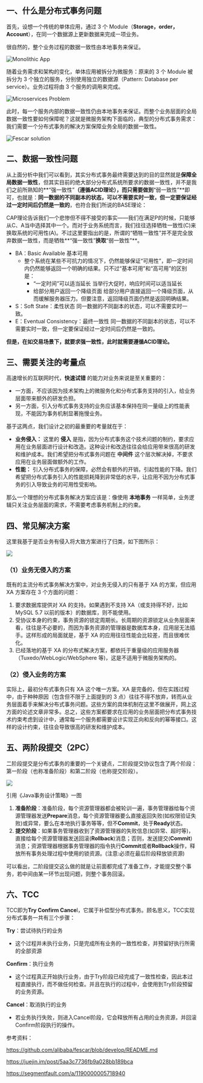 ## 一、什么是分布式事务问题

首先，设想一个传统的单体应用，通过 3 个 Module（**Storage，order，Account**），在同一个数据源上更新数据来完成一项业务。

很自然的，整个业务过程的数据一致性由本地事务来保证。

![Monolithic App](https://cdn.nlark.com/lark/0/2018/png/18862/1545296770244-4cedf37e-9dc6-4fc0-a97f-f4240b9d8640.png) 

随着业务需求和架构的变化，单体应用被拆分为微服务：原来的 3 个 Module 被拆分为 3 个独立的服务，分别使用独立的数据源（Pattern: Database per service）。业务过程将由 3 个服务的调用来完成。

![Microservices Problem](https://cdn.nlark.com/lark/0/2018/png/18862/1545296781231-4029da9c-8803-43a4-ac2f-6c8b1e2ea448.png) 

此时，每一个服务内部的数据一致性仍由本地事务来保证。而整个业务层面的全局数据一致性要如何保障呢？这就是微服务架构下面临的，典型的分布式事务需求：我们需要一个分布式事务的解决方案保障业务全局的数据一致性。

![Fescar solution](https://cdn.nlark.com/lark/0/2018/png/18862/1545296791074-3bce7bce-025e-45c3-9386-7b95135dade8.png)





## 二、数据一致性问题

从上面分析中我们可以看到，其实分布式事务最终需要达到的目的显然就是**保障全局数据一致性**，但其实目前的绝大部分分布式系统所要求的数据一致性，并不是我们之前所熟知的**“强一致性”**（遵循ACID理论），而只需要做到**“弱一致性”**即可，也就是：**同一数据的不同副本的状态，可以不需要实时一致，但一定要保证经过一定时间后仍然是一致的**，也符合我们所说的BASE理论：

CAP理论告诉我们一个悲惨但不得不接受的事实——我们在满足P的时候，只能够从C、A当中选择其中一个。而对于业务系统而言，我们往往选择牺牲一致性(C)来换取系统的可用性(A)。不过这里要指出的是，所谓的“牺牲一致性”并不是完全放弃数据一致性，而是牺牲**“强一致性”**换取**“弱一致性”**。

- BA：Basic Available 基本可用 
  - 整个系统在某些不可抗力的情况下，仍然能够保证“可用性”，即一定时间内仍然能够返回一个明确的结果。只不过“基本可用”和“高可用”的区别是： 
    - “一定时间”可以适当延长 当举行大促时，响应时间可以适当延长
    - 给部分用户返回一个降级页面 给部分用户直接返回一个降级页面，从而缓解服务器压力。但要注意，返回降级页面仍然是返回明确结果。
- S：Soft State：柔性状态 同一数据的不同副本的状态，可以不需要实时一致。
- E：Eventual Consistency：最终一致性 同一数据的不同副本的状态，可以不需要实时一致，但一定要保证经过一定时间后仍然是一致的。

**但是，在如交易场景下，就要求强一致性，此时就需要遵循ACID理论。**





## 三、需要关注的考量点

高速增长的互联网时代，**快速试错** 的能力对业务来说是至关重要的：

- 一方面，不应该因为技术架构上的微服务化和分布式事务支持的引入，给业务层面带来额外的研发负担。
- 另一方面，引入分布式事务支持的业务应该基本保持在同一量级上的性能表现，不能因为事务机制显著拖慢业务。

基于这两点，我们设计之初的最重要的考量就在于：

- **业务侵入：** 这里的 **侵入** 是指，因为分布式事务这个技术问题的制约，要求应用在业务层面进行设计和改造。这种设计和改造往往会给应用带来很高的研发和维护成本。我们希望把分布式事务问题在 **中间件** 这个层次解决掉，不要求应用在业务层面做额外的工作。
- **性能：** 引入分布式事务的保障，必然会有额外的开销，引起性能的下降。我们希望把分布式事务引入的性能损耗降到非常低的水平，让应用不因为分布式事务的引入导致业务的可用性受影响。

那么一个理想的分布式事务解决方案应该是：像使用 **本地事务** 一样简单，业务逻辑只关注业务层面的需求，不需要考虑事务机制上的约束。





## 四、常见解决方案

这里我基于是否业务有侵入将大致方案进行了归类，如下图所示：

![](http://ww1.sinaimg.cn/large/90d32e51ly1g1ibny0avmj20pl0dfjrt.jpg)

### （1）业务无侵入的方案

既有的主流分布式事务解决方案中，对业务无侵入的只有基于 XA 的方案，但应用 XA 方案存在 3 个方面的问题：

1. 要求数据库提供对 XA 的支持。如果遇到不支持 XA（或支持得不好，比如 MySQL 5.7 以前的版本）的数据库，则不能使用。
2. 受协议本身的约束，事务资源的锁定周期长。长周期的资源锁定从业务层面来看，往往是不必要的，而因为事务资源的管理器是数据库本身，应用层无法插手。这样形成的局面就是，基于 XA 的应用往往性能会比较差，而且很难优化。
3. 已经落地的基于 XA 的分布式解决方案，都依托于重量级的应用服务器（Tuxedo/WebLogic/WebSphere 等)，这是不适用于微服务架构的。

### （2）侵入业务的方案

实际上，最初分布式事务只有 XA 这个唯一方案。XA 是完备的，但在实践过程中，由于种种原因（包含但不限于上面提到的 3 点）往往不得不放弃，转而从业务层面着手来解决分布式事务问题。这些方案的具体机制在这里不做展开，网上这方面的论述文章非常多。总之，这些方案都要求在应用的业务层面把分布式事务技术约束考虑到设计中，通常每一个服务都需要设计实现正向和反向的幂等接口。这样的设计约束，往往会导致很高的研发和维护成本。





## 五、两阶段提交（2PC）

二阶段提交是分布式事务的重要的一个关键点，二阶段提交协议包含了两个阶段：第一阶段（也称准备阶段）和第二阶段（也称提交阶段）。

![](<https://image-static.segmentfault.com/221/800/2218001810-575fd8831f6f3>)

引用《Java事务设计策略》一图

1. **准备阶段**：准备阶段，每个资源管理器都会被轮训一遍，事务管理器给每个资源管理器发送**Prepare**消息，每个资源管理器要么直接返回失败(如权限验证失败)或异常，要么在本地执行事务等等，但不**Commit**，处于**Ready**状态。
2. **提交阶段**：如果事务管理器收到了资源管理器的失败信息(如异常、超时等)，直接给每个资源管理器发送回滚(**Rollback**)消息；否则，发送提交(**Commit**)消息；资源管理器根据事务管理器的指令执行**Commit**或者**Rollback**操作，释放所有事务处理过程中使用的锁资源。(注意:必须在最后阶段释放锁资源)

可以看出，二阶段提交这么做的就是让前面都完成了准备工作，才能提交整个事务，若中间由某一环节出现问题，则整个事务回滚。





## 六、TCC

TCC即为**Try Confirm Cance**l，它属于补偿型分布式事务。顾名思义，TCC实现分布式事务一共有三个步骤：

**Try**：尝试待执行的业务 

- 这个过程并未执行业务，只是完成所有业务的一致性检查，并预留好执行所需的全部资源

**Confirm**：执行业务 

- 这个过程真正开始执行业务，由于Try阶段已经完成了一致性检查，因此本过程直接执行，而不做任何检查。并且在执行的过程中，会使用到Try阶段预留的业务资源。

**Cancel**：取消执行的业务 

- 若业务执行失败，则进入Cancel阶段，它会释放所有占用的业务资源，并回滚Confirm阶段执行的操作。







参考资料：

https://github.com/alibaba/fescar/blob/develop/README.md

https://juejin.im/post/5aa3c7736fb9a028bb189bca

https://segmentfault.com/a/1190000005718940